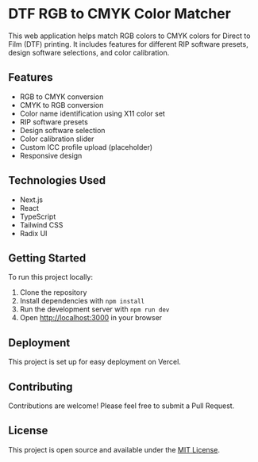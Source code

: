 # DTF RGB to CMYK Color Matcher

This web application helps match RGB colors to CMYK colors for Direct to Film (DTF) printing. It includes features for different RIP software presets, design software selections, and color calibration.

## Features

- RGB to CMYK conversion
- CMYK to RGB conversion
- Color name identification using X11 color set
- RIP software presets
- Design software selection
- Color calibration slider
- Custom ICC profile upload (placeholder)
- Responsive design

## Technologies Used

- Next.js
- React
- TypeScript
- Tailwind CSS
- Radix UI

## Getting Started

To run this project locally:

1. Clone the repository
2. Install dependencies with `npm install`
3. Run the development server with `npm run dev`
4. Open [http://localhost:3000](http://localhost:3000) in your browser

## Deployment

This project is set up for easy deployment on Vercel.

## Contributing

Contributions are welcome! Please feel free to submit a Pull Request.

## License

This project is open source and available under the [MIT License](LICENSE).